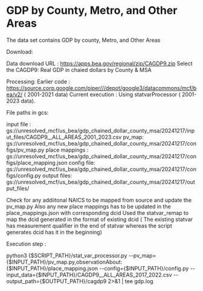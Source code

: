 # GDP by County, Metro, and Other Areas

The data set contains GDP by  county, Metro, and Other Areas

Download:

Data download URL : https://apps.bea.gov/regional/zip/CAGDP9.zip
Select the CAGDP9: Real GDP in chaied dollars by County & MSA


Processing: 
Earlier code : https://source.corp.google.com/piper///depot/google3/datacommons/mcf/bea/v2/ ( 2001-2021 data)
Current execution : Using statvarProcessor ( 2001-2023 data).

File paths in gcs:

input file : gs://unresolved_mcf/us_bea/gdp_chained_dollar_county_msa/20241217/input_files/CAGDP9__ALL_AREAS_2001_2023.csv
pv_map: gs://unresolved_mcf/us_bea/gdp_chained_dollar_county_msa/20241217/configs/pv_map.py
place mappings : gs://unresolved_mcf/us_bea/gdp_chained_dollar_county_msa/20241217/configs/place_mapping.json
config file: gs://unresolved_mcf/us_bea/gdp_chained_dollar_county_msa/20241217/configs/config.py
output files: gs://unresolved_mcf/us_bea/gdp_chained_dollar_county_msa/20241217/output_files/


Check for any addiitonal NAICS to be mapped from source and update the pv_map.py
Also any new place mappings has to be updated in the place_mappings.json with corresponding dcid
Used the statvar_remap to map the dcid generated in the format of existing dcid ( The existing statvar has measurement qualifier in the end of statvar whereas the script generates dcid has it in the beginning) 

Execution step :

python3 {$SCRIPT_PATH}/stat_var_processor.py --pv_map={$INPUT_PATH}/pv_map.py,observationAbout:{$INPUT_PATH}/place_mapping.json --config={$INPUT_PATH}/config.py --input_data={$INPUT_PATH}/CAGDP9__ALL_AREAS_2017_2022.csv --output_path={$OUTPUT_PATH}/cagdp9  2>&1 | tee gdp.log

